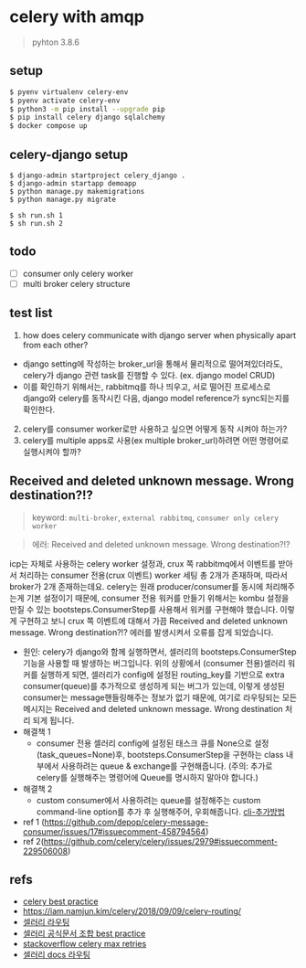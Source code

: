 # celery with amqp
> pyhton 3.8.6

## setup
```bash
$ pyenv virtualenv celery-env
$ pyenv activate celery-env
$ python3 -m pip install --upgrade pip
$ pip install celery django sqlalchemy
$ docker compose up
```

## celery-django setup
```
$ django-admin startproject celery_django .
$ django-admin startapp demoapp
$ python manage.py makemigrations
$ python manage.py migrate

$ sh run.sh 1
$ sh run.sh 2
```


## todo
- [ ] consumer only celery worker
- [ ] multi broker celery structure

## test list
1. how does celery communicate with django server when physically apart from each other?
  - django setting에 작성하는 broker_url을 통해서 물리적으로 떨어져있더라도, celery가 django 관련 task를 진행할 수 있다. (ex. django model CRUD)
  - 이를 확인하기 위해서는, rabbitmq를 하나 띄우고, 서로 떨어진 프로세스로 django와 celery를 동작시킨 다음, django model reference가 sync되는지를 확인한다.
2. celery를 consumer worker로만 사용하고 싶으면 어떻게 동작 시켜야 하는가?
3. celery를 multiple apps로 사용(ex multiple broker_url)하려면 어떤 명령어로 실행시켜야 할까?


## Received and deleted unknown message. Wrong destination?!?
> keyword: `multi-broker`, `external rabbitmq`, `consumer only celery worker`

> 에러: Received and deleted unknown message. Wrong destination?!?

icp는 자체로 사용하는 celery worker 설정과, crux 쪽 rabbitmq에서 이벤트를 받아서 처리하는 consumer 전용(crux 이벤트) worker 세팅 총 2개가 존재하며, 따라서 broker가 2개 존재하는데요. celery는 원래 producer/consumer를 동시에 처리해주는게 기본 설정이기 때문에, consumer 전용 워커를 만들기 위해서는 kombu 설정을 만질 수 있는 bootsteps.ConsumerStep를 사용해서 워커를 구현해야 했습니다.  이렇게 구현하고 보니 crux 쪽 이벤트에 대해서 가끔 Received and deleted unknown message. Wrong destination?!? 에러를 발생시켜서 오류를 잡게 되었습니다.

- 원인:
celery가 django와 함께 실행하면서, 셀러리의 bootsteps.ConsumerStep 기능을 사용할 때 발생하는 버그입니다.
위의 상황에서 (consumer 전용)셀러리 워커를 실행하게 되면, 셀러리가 config에 설정된 routing_key를 기반으로 extra consumer(queue)를 추가적으로 생성하게 되는 버그가 있는데, 이렇게 생성된 consumer는 message핸들링해주는 정보가 없기 때문에, 여기로 라우팅되는 모든 메시지는 Received and deleted unknown message. Wrong destination 처리 되게 됩니다.
- 해결책 1
  - consumer 전용 셀러리 config에 설정된 태스크 큐를 None으로 설정(task_queues=None)후, bootsteps.ConsumerStep을 구현하는 class 내부에서 사용하려는 queue & exchange를 구현해줍니다. (주의: 추가로 celery를 실행해주는 명령어에 Queue를 명시하지 말아야 합니다.)
- 해결책 2
  - custom consumer에서 사용하려는 queue를 설정해주는 custom command-line option를 추가 후 실행해주어, 우회해줍니다.
[cli-추가방법](https://docs.celeryproject.org/en/stable/userguide/extending.html#command-line-programs)
- ref 1 (https://github.com/depop/celery-message-consumer/issues/17#issuecomment-458794564)
- ref 2(https://github.com/celery/celery/issues/2979#issuecomment-229506008)


## refs
- [celery best practice](https://gist.github.com/IrSent/5e4820f6b187d3654967b55e27d5d204)
- https://iam.namjun.kim/celery/2018/09/09/celery-routing/
- [셀러리 라우팅](https://stackoverflow.com/questions/28025053/celery-worker-sleep-not-working-correctly)
- [셀러리 공식문서 조합 best practice](http://docs.celeryq.org/en/latest/userguide/tasks.html#task-synchronous-subtasks)
- [stackoverflow celery max retries](https://stackoverflow.com/a/35665039)
- [셀러리 docs 라우팅](https://docs.celeryproject.org/en/stable/userguide/routing.html)
